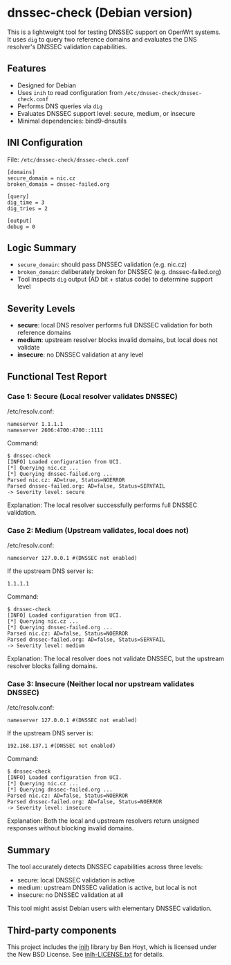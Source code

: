 # dnssec-check (Debian version)

This is a lightweight tool for testing DNSSEC support on OpenWrt systems.
It uses `dig` to query two reference domains and evaluates the DNS resolver's DNSSEC validation capabilities.

## Features

- Designed for Debian
- Uses `inih` to read configuration from `/etc/dnssec-check/dnssec-check.conf`
- Performs DNS queries via `dig`
- Evaluates DNSSEC support level: secure, medium, or insecure
- Minimal dependencies: bind9-dnsutils

## INI Configuration

File: `/etc/dnssec-check/dnssec-check.conf`

```
[domains]
secure_domain = nic.cz
broken_domain = dnssec-failed.org

[query]
dig_time = 3
dig_tries = 2

[output]
debug = 0
```

## Logic Summary

- `secure_domain`: should pass DNSSEC validation (e.g. nic.cz)
- `broken_domain`: deliberately broken for DNSSEC (e.g. dnssec-failed.org)
- Tool inspects `dig` output (AD bit + status code) to determine support level

## Severity Levels

- **secure**: local DNS resolver performs full DNSSEC validation for both reference domains
- **medium**: upstream resolver blocks invalid domains, but local does not validate
- **insecure**: no DNSSEC validation at any level

## Functional Test Report

### Case 1: Secure (Local resolver validates DNSSEC)

/etc/resolv.conf:

```
nameserver 1.1.1.1
nameserver 2606:4700:4700::1111
```

Command:

```
$ dnssec-check
[INFO] Loaded configuration from UCI.
[*] Querying nic.cz ...
[*] Querying dnssec-failed.org ...
Parsed nic.cz: AD=true, Status=NOERROR
Parsed dnssec-failed.org: AD=false, Status=SERVFAIL
-> Severity level: secure
```

Explanation: The local resolver successfully performs full DNSSEC validation.

### Case 2: Medium (Upstream validates, local does not)

/etc/resolv.conf:

```
nameserver 127.0.0.1 #(DNSSEC not enabled)
```

If the upstream DNS server is:

```
1.1.1.1
```

Command:

```
$ dnssec-check
[INFO] Loaded configuration from UCI.
[*] Querying nic.cz ...
[*] Querying dnssec-failed.org ...
Parsed nic.cz: AD=false, Status=NOERROR
Parsed dnssec-failed.org: AD=false, Status=SERVFAIL
-> Severity level: medium
```

Explanation: The local resolver does not validate DNSSEC, but the upstream resolver blocks failing domains.

### Case 3: Insecure (Neither local nor upstream validates DNSSEC)

/etc/resolv.conf:

```
nameserver 127.0.0.1 #(DNSSEC not enabled)
```

If the upstream DNS server is:

```
192.168.137.1 #(DNSSEC not enabled)
```

Command:

```
$ dnssec-check
[INFO] Loaded configuration from UCI.
[*] Querying nic.cz ...
[*] Querying dnssec-failed.org ...
Parsed nic.cz: AD=false, Status=NOERROR
Parsed dnssec-failed.org: AD=false, Status=NOERROR
-> Severity level: insecure
```

Explanation: Both the local and upstream resolvers return unsigned responses without blocking invalid domains.

## Summary

The tool accurately detects DNSSEC capabilities across three levels:

- secure: local DNSSEC validation is active
- medium: upstream DNSSEC validation is active, but local is not
- insecure: no DNSSEC validation at all

This tool might assist Debian users with elementary DNSSEC validation.

## Third-party components

This project includes the [inih](https://github.com/benhoyt/inih) library by Ben Hoyt,
which is licensed under the New BSD License. See [inih-LICENSE.txt](inih/inih-LICENSE.txt) for details.
